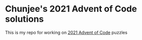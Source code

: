# Chunjee's 2021 Advent of Code solutions

This is my repo for working on [2021 Advent of Code](https://adventofcode.com/2021) puzzles

